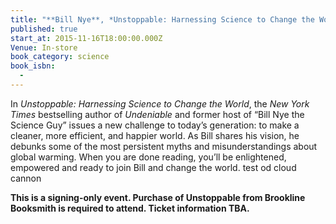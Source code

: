 ```yaml
---
title: "**Bill Nye**, *Unstoppable: Harnessing Science to Change the World*"
published: true
start_at: 2015-11-16T18:00:00.000Z
Venue: In-store
book_category: science
book_isbn:
  -
---
```


In *Unstoppable: Harnessing Science to Change the World*, the *New York Times* bestselling author of *Undeniable* and former host of “Bill Nye the Science Guy” issues a new challenge to today’s generation: to make a cleaner, more efficient, and happier world. As Bill shares his vision, he debunks some of the most persistent myths and misunderstandings about global warming. When you are done reading, you’ll be enlightened, empowered and ready to join Bill and change the world. test od cloud cannon

**This is a signing-only event. Purchase of Unstoppable from Brookline Booksmith is required to attend. Ticket information TBA.**